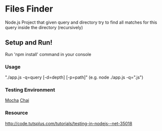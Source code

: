 # Files Finder

Node.js Project that given query and directory try to find all matches for this query inside the directory (recursively) 

## Setup and Run!

Run 'npm install' command in your console

### Usage

"./app.js -q=query [-d=depth] [-p=path]" (e.g. node ./app.js -q=".js")

### Testing Environment

[Mocha](https://github.com/mochajs/mocha)
[Chai](http://chaijs.com/)

### Resource

http://code.tutsplus.com/tutorials/testing-in-nodejs--net-35018
